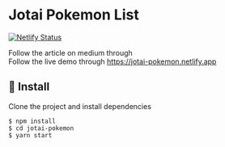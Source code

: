 # Jotai Pokemon List

[![Netlify Status](https://api.netlify.com/api/v1/badges/2d864e49-08ad-434e-a3b7-71375be77743/deploy-status)](https://app.netlify.com/sites/jotai-pokemon/deploys)

Follow the article on medium through \
Follow the live demo through https://jotai-pokemon.netlify.app

## 🚀 Install

Clone the project and install dependencies

```
$ npm install
$ cd jotai-pokemon
$ yarn start
```
